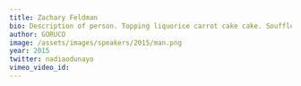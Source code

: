 ```yaml
---
title: Zachary Feldman
bio: Description of person. Topping liquorice carrot cake cake. Soufflé lemon drops soufflé wafer fruitcake chupa chups fruitcake powder sugar plum. 
author: GORUCO
image: /assets/images/speakers/2015/man.png
year: 2015
twitter: nadiaodunayo
vimeo_video_id: 
---
```

